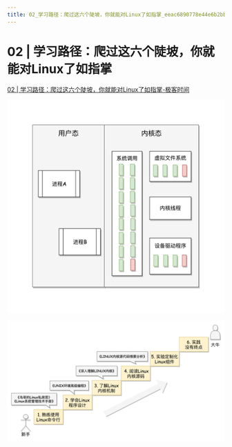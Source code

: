 ```yaml
---
title: 02_学习路径：爬过这六个陡坡，你就能对Linux了如指掌_eeac6890778e44e6b2bb98d53e2a574d
---
```


# 02 | 学习路径：爬过这六个陡坡，你就能对Linux了如指掌

[02 | 学习路径：爬过这六个陡坡，你就能对Linux了如指掌-极客时间](https://time.geekbang.org/column/article/87628)

![2022-05-02_11-21-57](assets/2022-05-02_11-21-57.png)

![Untitled 1](assets/a7be9569d8e2cbc408ce2ea8cddb2b9e.png)